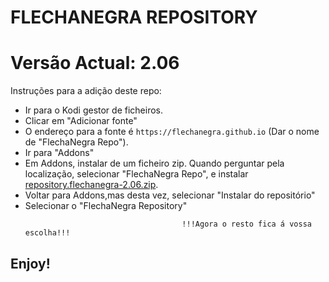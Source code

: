 # FLECHANEGRA REPOSITORY
# Versão Actual: 2.06

Instruções para a adição deste repo:


<p align="left">
  <ul>
    <li>Ir para o Kodi gestor de ficheiros.</li>
    <li>Clicar em "Adicionar fonte"</li>
    <li>O endereço para a fonte é <code>https://flechanegra.github.io</code> (Dar o nome de "FlechaNegra Repo").</li>
    <li>Ir para "Addons"</li>
    <li>Em Addons, instalar de um ficheiro zip. Quando perguntar pela localização, selecionar "FlechaNegra Repo", e instalar <a href="repository.flechanegra-2.06.zip">repository.flechanegra-2.06.zip</a>.</li>
    <li>Voltar para Addons,mas desta vez, selecionar "Instalar do repositório"</li>
    <li>Selecionar o "FlechaNegra Repository"</li>
    
                                       !!!Agora o resto fica á vossa escolha!!!
  </ul>
</p>

## Enjoy!
